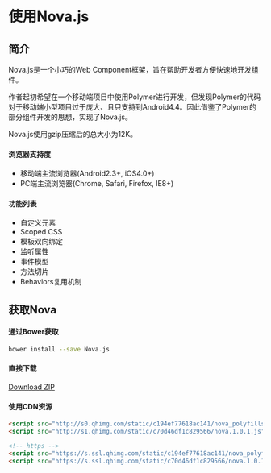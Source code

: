 # 使用Nova.js

## 简介

Nova.js是一个小巧的Web Component框架，旨在帮助开发者方便快速地开发组件。

作者起初希望在一个移动端项目中使用Polymer进行开发，但发现Polymer的代码对于移动端小型项目过于庞大、且只支持到Android4.4。因此借鉴了Polymer的部分组件开发的思想，实现了Nova.js。

Nova.js使用gzip压缩后的总大小为12K。

#### 浏览器支持度

* 移动端主流浏览器(Android2.3+, iOS4.0+)
* PC端主流浏览器(Chrome, Safari, Firefox, IE8+)

#### 功能列表
* 自定义元素
* Scoped CSS
* 模板双向绑定
* 监听属性
* 事件模型
* 方法切片
* Behaviors复用机制


## 获取Nova

#### 通过Bower获取

```bash
bower install --save Nova.js
```

#### 直接下载

<a href="https://github.com/melonHuang/nova/archive/master.zip" class="btn btn-primary">Download ZIP</a>


#### 使用CDN资源
```html
<script src="http://s0.qhimg.com/static/c194ef77618ac141/nova_polyfills.1.0.1.js"></script>
<script src="http://s1.qhimg.com/static/c70d46df1c829566/nova.1.0.1.js"></script>

<!-- https -->
<script src="https://s.ssl.qhimg.com/static/c194ef77618ac141/nova_polyfills.1.0.1.js"></script>
<script src="https://s.ssl.qhimg.com/static/c70d46df1c829566/nova.1.0.1.js"></script>
```

<!--
## 使用已有自定义元素
```html
<script src="/my-element/main.js"></script>
<my-element></my-element>
```

## 注册自定义元素
(如何自定义元素)['/'];
-->

